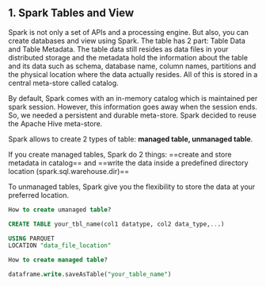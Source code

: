 ## 1. Spark Tables and View
Spark is not only a set of APIs and a processing engine. But also, you can create databases and view using Spark. The table has 2 part: Table Data and Table Metadata. The table data still resides as data files in your distributed storage and the metadata hold the information about the table and its data such as schema, database name, column names, partitions and the physical location where the data actually resides. All of this is stored in a central meta-store called catalog. 

By default, Spark comes with an in-memory catalog which is maintained per spark session. However, this information goes away when the session ends. So, we needed a persistent and durable meta-store. Spark decided to reuse the Apache Hive meta-store. 

Spark allows to create 2 types of table: **managed table, unmanaged table**.

If you create managed tables, Spark do 2 things: ==create and store metadata in catalog== and ==write the data inside a predefined directory location (spark.sql.warehouse.dir)== 

To unmanaged tables, Spark give you the flexibility to store the data at your preferred location. 

``` sql
How to create umanaged table?

CREATE TABLE your_tbl_name(col1 datatype, col2 data_type,...)

USING PARQUET
LOCATION "data_file_location"
```

```sql
How to create managed table?

dataframe.write.saveAsTable("your_table_name")
```
